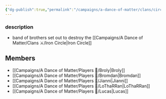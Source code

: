 ```yaml
---
{"dg-publish":true,"permalink":"/campaigns/a-dance-of-matter/clans/circle-jerkers/"}
---
```


### description
- band of brothers set out to destroy the [[Campaigns/A Dance of Matter/Clans ⚔/Iron Circle\|Iron Circle]]

## Members
- [[Campaigns/A Dance of Matter/Players 👤/Broly\|Broly]]
- [[Campaigns/A Dance of Matter/Players 👤/Bromdan\|Bromdan]]
- [[Campaigns/A Dance of Matter/Players 👤/Jianni\|Jianni]]
- [[Campaigns/A Dance of Matter/Players 👤/LoThaRRan\|LoThaRRan]]
- [[Campaigns/A Dance of Matter/Players 👤/Lucas\|Lucas]]